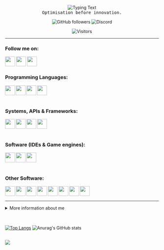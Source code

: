 <p align="center">
  <img alt="Typing Text" src="https://readme-typing-svg.herokuapp.com?color=000000&center=true&vCenter=true&multiline=true&height=100&lines=ZimonIsHim;Welcome+to+my+profile" />
  <br />
  <samp>
  Optimisation before innovation.
  </samp>
</p>

<p align="center">
  <img alt="GitHub followers" src="https://img.shields.io/github/followers/zimonishim?style=for-the-badge" />
  <img alt="Discord" src="https://img.shields.io/discord/840543834769195039?style=for-the-badge" />
</p>
<p align="center">
    <img alt="Visitors" src="https://komarev.com/ghpvc/?username=zimonishim&style=flat-square" />
</p>

---

### Follow me on:
[<img height="32" width="32" src="https://unpkg.com/simple-icons@v5/icons/curseforge.svg" />][Curseforge]
[<img height="32" width="32" src="https://unpkg.com/simple-icons@v5/icons/discord.svg" />][Discord]
[<img height="32" width="32" src="https://unpkg.com/simple-icons@v5/icons/github.svg" />][GitHub]


### Programming Languages:
<img align="left" width="32px" src=https://unpkg.com/simple-icons@v5/icons/java.svg />
<img align="left" img height="32" width="32" src="https://unpkg.com/simple-icons@v5/icons/csharp.svg" />
<img align="left" img height="32" width="32" src="https://unpkg.com/simple-icons@v5/icons/kotlin.svg" />
<img align="left" img height="32" width="32" src="https://unpkg.com/simple-icons@v5/icons/c.svg" />
  
<br />
<br />
<br />

### Systems, APIs & Frameworks:
<img align="left" img height="32" width="32" src="https://unpkg.com/simple-icons@v5/icons/json.svg" />
<img align="left" img height="32" width="32" src="https://unpkg.com/simple-icons@v5/icons/junit5.svg" />
<img align="left" img height="32" width="32" src="https://unpkg.com/simple-icons@v5/icons/mariadb.svg" />
<img align="left" img height="32" width="32" src="https://unpkg.com/simple-icons@v5/icons/midi.svg" />

<br />
<br />
<br />

### Software (IDEs & Game engines):
<img align="left" img height="32" width="32" src="https://unpkg.com/simple-icons@v5/icons/intellijidea.svg" />
<img align="left" img height="32" width="32" src="https://unpkg.com/simple-icons@v5/icons/unity.svg" />
<img align="left" img height="32" width="32" src="https://unpkg.com/simple-icons@v5/icons/visualstudio.svg" />

<br />
<br />
<br />

### Other Software:
<img align="left" img height="0" width="0" src="https://unpkg.com/simple-icons@v5/icons/adobecreativecloud.svg" />
<img align="left" img height="32" width="32" src="https://unpkg.com/simple-icons@v5/icons/adobecreativecloud.svg" />
<img align="left" img height="32" width="32" src="https://unpkg.com/simple-icons@v5/icons/adobepremierepro.svg" />
<img align="left" img height="32" width="32" src="https://unpkg.com/simple-icons@v5/icons/audacity.svg" />
<img align="left" img height="32" width="32" src="https://unpkg.com/simple-icons@v5/icons/github.svg" />
<img align="left" img height="32" width="32" src="https://unpkg.com/simple-icons@v5/icons/gitkraken.svg" />
<img align="left" img height="32" width="32" src="https://unpkg.com/simple-icons@v5/icons/obsstudio.svg" />
<img align="left" img height="32" width="32" src="https://unpkg.com/simple-icons@v5/icons/virtualbox.svg" />
<img align="left" img height="32" width="32" src="https://unpkg.com/simple-icons@v5/icons/xampp.svg" />

<br />
<br />

---

<details>
<summary>
  More information about me
</summary>
  
  ### Languages 🌐

| Language      | Proficiency       |
| ------------- | ----------------- |
| <img src="https://hatscripts.github.io/circle-flags/flags/nl.svg" width="14"> Dutch         | Native Language   |
| <img src="https://hatscripts.github.io/circle-flags/flags/gb.svg" width="14"> English       | C1                |
| <img src="https://hatscripts.github.io/circle-flags/flags/de.svg" width="14"> German        | B2                |
| <img src="https://hatscripts.github.io/circle-flags/flags/ru.svg" width="14"> Russian       | A1                |
  
## Projects I'm the most proud of

| Name            | Description                                                          | Language  | Repo                                                             |
| --------------- | -------------------------------------------------------------------- | --------- | ---------------------------------------------------------------- |
| Empty           | Also empty                                                           | Java      | Missing...                                                       |

  
</details>


<br />
<br />


[![Top Langs](https://github-readme-stats.vercel.app/api/top-langs/?username=zimonishim&exclude_repo=github-readme-stats,FestivalPlannerSimA3&show_icons=true&theme=dark)](https://github.com/anuraghazra/github-readme-stats)
![Anurag's GitHub stats](https://github-readme-stats-zimonishim.vercel.app/api?username=zimonishim&count_private=true&show_icons=true&theme=dark)

<br />

<img align="middle" src="https://github-profile-trophy.vercel.app/?username=zimonishim&theme=onedark" />

<br />
<br />

[Curseforge]: https://www.curseforge.com/members/zimonishim/projects
[Discord]: https://discord.gg/KjpYrgSRPG
[GitHub]: https://github.com/ZimonIsHim
